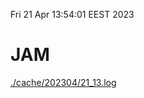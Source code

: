 Fri 21 Apr 13:54:01 EEST 2023
# JAM
<a href='./cache/202304/21_13.log'>./cache/202304/21_13.log</a>

